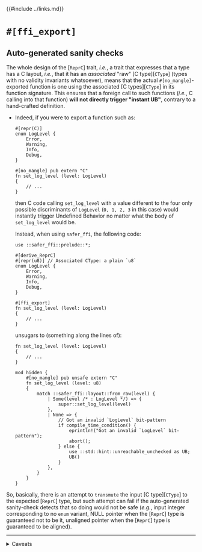 {{#include ../links.md}}

# `#[ffi_export]`

## Auto-generated sanity checks

The whole design of the [`ReprC`] trait, _i.e._, a trait that expresses that a
type has a C layout, _i.e._, that it has an _associated_ "raw"
[C type][`CType`] (types with no validity invariants whatsoever), means that
the actual `#[no_mangle]`-exported function is one using the associated
[C types][`CType`] in its function signature. This ensures that a foreign call
to such functions (_i.e._, C calling into that function) **will not directly
trigger "instant UB"**, contrary to a hand-crafted definition.

  - Indeed, if you were to export a function such as:

    ```rust,noplaypen
    #[repr(C)]
    enum LogLevel {
        Error,
        Warning,
        Info,
        Debug,
    }

    #[no_mangle] pub extern "C"
    fn set_log_level (level: LogLevel)
    {
        // ...
    }
    ```

    then C code calling `set_log_level` with a value different to the four only
    possible discriminants of `LogLevel` (`0, 1, 2, 3` in this case) would
    instantly trigger Undefined Behavior no matter what the body of
    `set_log_level` would be.

    Instead, when using `safer_ffi`, the following code:

    ```rust,noplaypen
    use ::safer_ffi::prelude::*;

    #[derive_ReprC]
    #[repr(u8)] // Associated CType: a plain `u8`
    enum LogLevel {
        Error,
        Warning,
        Info,
        Debug,
    }

    #[ffi_export]
    fn set_log_level (level: LogLevel)
    {
        // ...
    }
    ```

    unsugars to (something along the lines of):

    ```rust,noplaypen
    fn set_log_level (level: LogLevel)
    {
        // ...
    }

    mod hidden {
        #[no_mangle] pub unsafe extern "C"
        fn set_log_level (level: u8)
        {
            match ::safer_ffi::layout::from_raw(level) {
                | Some(level /* : LogLevel */) => {
                    super::set_log_level(level)
                },
                | None => {
                    // Got an invalid `LogLevel` bit-pattern
                    if compile_time_condition() {
                        eprintln!("Got an invalid `LogLevel` bit-pattern");
                        abort();
                    } else {
                        use ::std::hint::unreachable_unchecked as UB;
                        UB()
                    }
                },
            }
        }
    }
    ```

So, basically, there is an attempt to `transmute` the input
[C type][`CType`] to the expected [`ReprC`] type, but such attempt can fail
if the auto-generated sanity-check detects that so doing would not be
safe (_e.g._, input integer corresponding to no `enum` variant, NULL pointer
when the [`ReprC`] type is guaranteed not to be it, unaligned pointer when
the [`ReprC`] type is guaranteed to be aligned).

___

<details><summary>Caveats</summary>

Such check cannot be exhaustive (in the case of pointers for instance, `safer_ffi`
cannot possibly know if it is valid to dereference a non-null and well-aligned
pointer). This means that there are still cases where UB can be triggered
nevertheless, hence it being named a _sanity_ check and not a _safety_ check.

  - Only in the case of a (field-less) `enum` can `safer_ffi` ensure lack of
    UB no matter the (integral) [C type][`CType`] instance given as input.

As you may notice by looking at the code, there is a `compile_time_condition()`
to actually `abort` instead of triggering UB. This means that when such
condition is not met, UB is actually triggered and we are back to the
`#[no_mangle]` case.

This is by design: such runtime checks may have a performance impact that some
programmers may deem unacceptable, so it is logical that there be some escape
hatch in that regard.

As of this writing, `compile_time_condition()` is currently
`cfg!(debug_assertions)`, which means that by default such checks are
_disabled_ on release.

  - This is not optimal safety-wise, since the default configuration is too
    loose. The author of the crate is aware of that and intending to replace
    that with:

      - [an `unsafe` attribute parameter](
        attributes.md#unsafely-disabling-the-runtime-sanity-checks)
        that would nevertheless only truly opt-out when
        `debug_assertions` are disabled.

</details>
